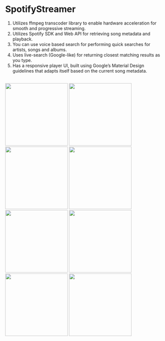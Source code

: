 # SpotifyStreamer

1) Utilizes ffmpeg transcoder library to enable hardware acceleration for smooth and progressive streaming.<br/>
2) Utilizes Spotify SDK and Web API for retrieving song metadata and playback.<br/>
3) You can use voice based search for performing quick searches for artists, songs and albums.<br/>
4) Uses live-search (Google-like) for returning closest matching results as you type.
4) Has a responsive player UI, built using Google’s Material Design guidelines that adapts itself based on the current song metadata.<br/> <br/>

<img src="https://cloud.githubusercontent.com/assets/3116252/8048721/e4f7fd9a-0e09-11e5-89e0-f87d004eacf0.jpg" width="200"/>
<img src="https://cloud.githubusercontent.com/assets/3116252/8089154/ed8665f8-0f5a-11e5-97d2-9e3d6da413de.jpg" width="200"/>
<img src="https://cloud.githubusercontent.com/assets/3116252/8048720/e4f711dc-0e09-11e5-943e-c8692a3a87f7.jpg" width="200"/>
<img src="https://cloud.githubusercontent.com/assets/3116252/8049024/f00e47f8-0e0d-11e5-9821-0685ad595cc3.jpg" width="200"/>
<img src="https://cloud.githubusercontent.com/assets/3116252/8048719/e4f63776-0e09-11e5-9224-fecf41f299d0.jpg" width="200"/>
<img src="https://cloud.githubusercontent.com/assets/3116252/8048723/e4f907b2-0e09-11e5-91ad-065ebd1d53a6.jpg" width="200"/>
<img src="https://cloud.githubusercontent.com/assets/3116252/8048725/e4fb571a-0e09-11e5-9f05-98f37655019c.jpg" width="200"/>
<img src="https://cloud.githubusercontent.com/assets/3116252/8048726/e5053e06-0e09-11e5-9575-a89dcced3d9c.jpg" width="200"/>

